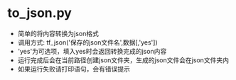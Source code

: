 # to_json.py
- 简单的将内容转换为json格式
- 调用方式: tf_json('保存的json文件名',数据[,'yes'])
- 'yes'为可选项，填入yes时会返回转换完成的json内容
- 运行完成后会在当前路径创建json文件夹，生成的json文件会在json文件夹内
- 如果运行失败请打印语句，会有错误提示
